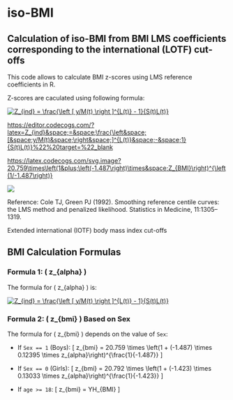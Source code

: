# iso-BMI



## Calculation of iso-BMI from BMI LMS coefficients corresponding to the international (LOTF) cut-offs

This code allows to calculate BMI z-scores using LMS reference coefficients in R. 

Z-scores are caculated using following formula: 

<a href="https://www.codecogs.com/eqnedit.php?latex=Z_{ind}&space;=&space;\frac{\left&space;[&space;y/M(t)&space;\right&space;]^{L(t)}&space;-&space;1}{S(t)L(t)}" target="_blank"><img src="https://latex.codecogs.com/gif.latex?Z_{ind}&space;=&space;\frac{\left&space;[&space;y/M(t)&space;\right&space;]^{L(t)}&space;-&space;1}{S(t)L(t)}" title="Z_{ind} = \frac{\left [ y/M(t) \right ]^{L(t)} - 1}{S(t)L(t)}" /></a>



https://editor.codecogs.com/?latex=Z_{ind}&space;=&space;\frac{\left&space;[&space;y/M(t)&space;\right&space;]^{L(t)}&space;-&space;1}{S(t)L(t)}%22%20target=%22_blank


https://latex.codecogs.com/svg.image?20.759\times\left(1&plus;\left(-1.487\right)\times&space;Z_{BMI}\right)^{\left(1/-1.487\right)}


<a href="https://latex.codecogs.com/svg.image?20.759\times\left(1&plus;\left(-1.487\right)\times&space;Z_{BMI}\right)^{\left(1/-1.487\right)}" target="_blank"><img src="https://latex.codecogs.com/svg.image?20.759\times\left(1&plus;\left(-1.487\right)\times&space;Z_{BMI}\right)^{\left(1/-1.487\right)}" /></a>



Reference:
Cole TJ, Green PJ (1992). Smoothing reference centile curves: the LMS method and penalized likelihood. Statistics in Medicine, 11:1305–1319.


Extended international (IOTF) body mass index cut-offs



## BMI Calculation Formulas

### Formula 1: \( z_{alpha} \)
The formula for \( z_{alpha} \) is:

<a href="https://www.codecogs.com/eqnedit.php?latex=Z_{ind}&space;=&space;\frac{\left&space;[&space;y/M(t)&space;\right&space;]^{L(t)}&space;-&space;1}{S(t)L(t)}" target="_blank"><img src="https://latex.codecogs.com/gif.latex?Z_{ind}&space;=&space;\frac{\left&space;[&space;y/M(t)&space;\right&space;]^{L(t)}&space;-&space;1}{S(t)L(t)}" title="Z_{ind} = \frac{\left [ y/M(t) \right ]^{L(t)} - 1}{S(t)L(t)}" /></a>

### Formula 2: \( z_{bmi} \) Based on Sex
The formula for \( z_{bmi} \) depends on the value of `Sex`:

- If `Sex == 1` (Boys):
  \[
  z_{bmi} = 20.759 \times \left(1 + (-1.487) \times 0.12395 \times z_{alpha}\right)^{\frac{1}{-1.487}}
  \]

- If `Sex == 0` (Girls):
  \[
  z_{bmi} = 20.792 \times \left(1 + (-1.423) \times 0.13033 \times z_{alpha}\right)^{\frac{1}{-1.423}}
  \]

- If `age >= 18`:
  \[
  z_{bmi} = YH_{BMI}
  \]
